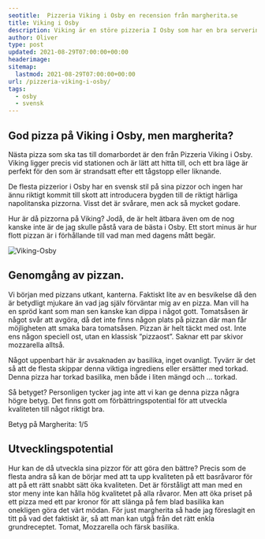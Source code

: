 ```yaml
---
seotitle:  Pizzeria Viking i Osby en recension från margherita.se
title: Viking i Osby
description: Viking är en störe pizzeria I Osby som har en bra servering för den som vill sitta och äta något som är halvbra gjort, och passar stilen.
author: Oliver
type: post
updated: 2021-08-29T07:00:00+00:00
headerimage:
sitemap:
  lastmod: 2021-08-29T07:00:00+00:00
url: /pizzeria-viking-i-osby/
tags:
  - osby
  - svensk
---
```


## God pizza på Viking i Osby, men margherita?

Nästa pizza som ska tas till domarbordet är den från Pizzeria Viking i Osby. Viking ligger precis vid stationen och är lätt att hitta till, och ett bra läge är perfekt för den som är strandsatt efter ett tågstopp eller liknande.

De flesta pizzerior i Osby har en svensk stil på sina pizzor och ingen har ännu riktigt kommit till skott att introducera bygden till de riktigt härliga napolitanska pizzorna. Visst det är svårare, men ack så mycket godare.

Hur är då pizzorna på Viking? Jodå, de är helt ätbara även om de nog kanske inte är de jag skulle påstå vara de bästa i Osby. Ett stort minus är hur flott pizzan är i förhållande till vad man med dagens mått begär.

![Viking-Osby](https://i.imgur.com/QprL265.jpg)

## Genomgång av pizzan.

Vi början med pizzans utkant, kanterna. Faktiskt lite av en besvikelse då den är betydligt mjukare än vad jag själv förväntar mig av en pizza. Man vill ha en spröd kant som man sen kanske kan dippa i något gott.
Tomatsåsen är något svår att avgöra, då det inte finns någon plats på pizzan där man får möjligheten att smaka bara tomatsåsen. Pizzan är helt täckt med ost. Inte ens någon speciell ost, utan en klassisk ”pizzaost”. Saknar ett par skivor mozzarella alltså.

Något uppenbart här är avsaknaden av basilika, inget ovanligt. Tyvärr är det så att de flesta skippar denna viktiga ingrediens eller ersätter med torkad. Denna pizza har torkad basilika, men både i liten mängd och … torkad.

Så betyget? Personligen tycker jag inte att vi kan ge denna pizza några högre betyg. Det finns gott om förbättringspotential för att utveckla kvaliteten till något riktigt bra.

Betyg på Margherita: 1/5

## Utvecklingspotential

Hur kan de då utveckla sina pizzor för att göra den bättre? Precis som de flesta andra så kan de börjar med att ta upp kvaliteten på ett basråvaror för att på ett rätt snabbt sätt öka kvaliteten.
Det är förståligt att man med en stor meny inte kan hålla hög kvalitetet på alla råvaror. Men att öka priset på ett pizza med ett par kronor för att slänga på fem blad basilika kan onekligen göra det värt mödan.
För just margherita så hade jag föreslagit en titt på vad det faktiskt är, så att man kan utgå från det rätt enkla grundreceptet. Tomat, Mozzarella och färsk basilika.
